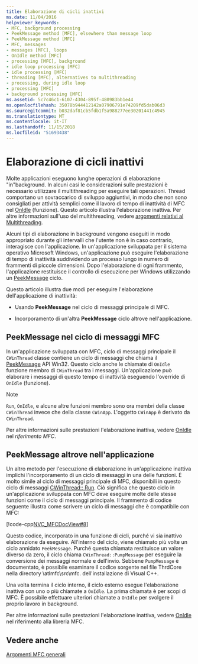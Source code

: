 ```yaml
---
title: Elaborazione di cicli inattivi
ms.date: 11/04/2016
helpviewer_keywords:
- MFC, background processing
- PeekMessage method [MFC], elsewhere than message loop
- PeekMessage method [MFC]
- MFC, messages
- messages [MFC], loops
- OnIdle method [MFC]
- processing [MFC], background
- idle loop processing [MFC]
- idle processing [MFC]
- threading [MFC], alternatives to multithreading
- processing, during idle loop
- processing [MFC]
- background processing [MFC]
ms.assetid: 5c7c46c1-6107-4304-895f-480983bb1e44
ms.openlocfilehash: 35078b944412142a07906791e74209fd5dab06d3
ms.sourcegitcommit: b032daf81cb5fdb1f5a988277ee30201441c4945
ms.translationtype: MT
ms.contentlocale: it-IT
ms.lasthandoff: 11/15/2018
ms.locfileid: "51693438"
---
```

# <a name="idle-loop-processing"></a>Elaborazione di cicli inattivi

Molte applicazioni eseguono lunghe operazioni di elaborazione "in"background. In alcuni casi le considerazioni sulle prestazioni è necessario utilizzare il multithreading per eseguire tali operazioni. Thread comportano un sovraccarico di sviluppo aggiuntivi, in modo che non sono consigliati per attività semplici come il lavoro di tempo di inattività di MFC nel [OnIdle](../mfc/reference/cwinthread-class.md#onidle) (funzione). Questo articolo illustra l'elaborazione inattiva. Per altre informazioni sull'uso del multithreading, vedere [argomenti relativi al Multithreading](../parallel/multithreading-support-for-older-code-visual-cpp.md).

Alcuni tipi di elaborazione in background vengono eseguiti in modo appropriato durante gli intervalli che l'utente non è in caso contrario, interagisce con l'applicazione. In un'applicazione sviluppata per il sistema operativo Microsoft Windows, un'applicazione può eseguire l'elaborazione di tempo di inattività suddividendo un processo lungo in numero di frammenti di piccole dimensioni. Dopo l'elaborazione di ogni frammento, l'applicazione restituisce il controllo di esecuzione per Windows utilizzando un [PeekMessage](/windows/desktop/api/winuser/nf-winuser-peekmessagea) ciclo.

Questo articolo illustra due modi per eseguire l'elaborazione dell'applicazione di inattività:

- Usando **PeekMessage** nel ciclo di messaggi principale di MFC.

- Incorporamento di un'altra **PeekMessage** ciclo altrove nell'applicazione.

##  <a name="_core_peekmessage_in_the_mfc_message_loop"></a> PeekMessage nel ciclo di messaggi MFC

In un'applicazione sviluppata con MFC, ciclo di messaggi principale il `CWinThread` classe contiene un ciclo di messaggi che chiama il [PeekMessage](/windows/desktop/api/winuser/nf-winuser-peekmessagea) API Win32. Questo ciclo anche le chiamate di `OnIdle` funzione membro di `CWinThread` tra i messaggi. Un'applicazione può elaborare i messaggi di questo tempo di inattività eseguendo l'override di `OnIdle` (funzione).

> [!NOTE]
>  `Run`, `OnIdle`, e alcune altre funzioni membro sono ora membri della classe `CWinThread` invece che della classe `CWinApp`. L'oggetto `CWinApp` è derivato da `CWinThread`.

Per altre informazioni sulle prestazioni l'elaborazione inattiva, vedere [OnIdle](../mfc/reference/cwinthread-class.md#onidle) nel *riferimento MFC*.

##  <a name="_core_peekmessage_elsewhere_in_your_application"></a> PeekMessage altrove nell'applicazione

Un altro metodo per l'esecuzione di elaborazione in un'applicazione inattiva implichi l'incorporamento di un ciclo di messaggi in una delle funzioni. È molto simile al ciclo di messaggi principale di MFC, disponibili in questo ciclo di messaggi [CWinThread:: Run](../mfc/reference/cwinthread-class.md#run). Ciò significa che questo ciclo in un'applicazione sviluppata con MFC deve eseguire molte delle stesse funzioni come il ciclo di messaggi principale. Il frammento di codice seguente illustra come scrivere un ciclo di messaggi che è compatibile con MFC:

[!code-cpp[NVC_MFCDocView#8](../mfc/codesnippet/cpp/idle-loop-processing_1.cpp)]

Questo codice, incorporato in una funzione di cicli, purché vi sia inattivo elaborazione da eseguire. All'interno del ciclo, viene chiamato più volte un ciclo annidato `PeekMessage`. Purché questa chiamata restituisce un valore diverso da zero, il ciclo chiama `CWinThread::PumpMessage` per eseguire la conversione dei messaggi normale e dell'invio. Sebbene `PumpMessage` è documentato, è possibile esaminare il codice sorgente nel file ThrdCore nella directory \atlmfc\src\mfc. dell'installazione di Visual C++.

Una volta termina il ciclo interno, il ciclo esterno esegue l'elaborazione inattiva con uno o più chiamate a `OnIdle`. La prima chiamata è per scopi di MFC. È possibile effettuare ulteriori chiamate a `OnIdle` per svolgere il proprio lavoro in background.

Per altre informazioni sulle prestazioni l'elaborazione inattiva, vedere [OnIdle](../mfc/reference/cwinthread-class.md#onidle) nel riferimento alla libreria MFC.

## <a name="see-also"></a>Vedere anche

[Argomenti MFC generali](../mfc/general-mfc-topics.md)

